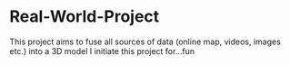 # Real-World-Project
This project aims to fuse all sources of data (online map, videos, images etc.) into a 3D model
I initiate this project for...fun
